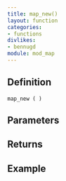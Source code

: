```yaml
---
title: map_new()
layout: function
categories:
- functions
divlikes:
- bennugd
module: mod_map
---
```


## Definition

    map_new ( )

## Parameters

## Returns

## Example
